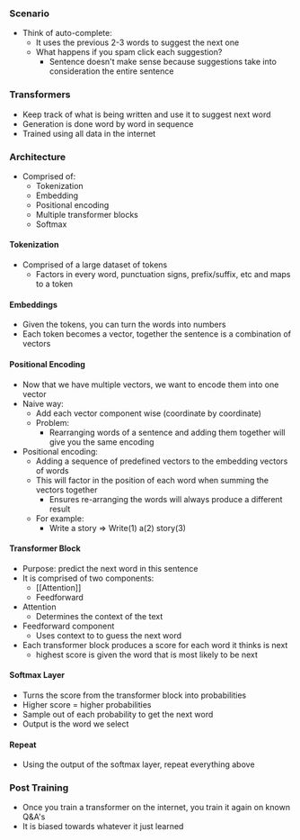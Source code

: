 ### Scenario
* Think of auto-complete:
	* It uses the previous 2-3 words to suggest the next one
	* What happens if you spam click each suggestion?
		* Sentence doesn't make sense because suggestions take into consideration the entire sentence
### Transformers 
* Keep track of what is being written and use it to suggest next word
* Generation is done word by word in sequence
* Trained using all data in the internet
### Architecture
*  Comprised of:
	* Tokenization
	* Embedding
	* Positional encoding
	* Multiple transformer blocks
	* Softmax
#### Tokenization
* Comprised of a large dataset of tokens
	* Factors in every word, punctuation signs, prefix/suffix, etc and maps to a token
#### Embeddings
* Given the tokens, you can turn the words into numbers
* Each token becomes a vector, together the sentence is a combination of vectors
#### Positional Encoding
* Now that we have multiple vectors, we want to encode them into one vector
* Naive way:
	* Add each vector component wise (coordinate by coordinate)
	* Problem:
		* Rearranging words of a sentence and adding them together will give you the same encoding
* Positional encoding:
	* Adding a sequence of predefined vectors to the embedding vectors of words
	* This will factor in the position of each word when summing the vectors together
		* Ensures re-arranging the words will always produce a different result
	* For example:
		* Write a story => Write(1) a(2) story(3)
#### Transformer Block
* Purpose: predict the next word in this sentence
* It is comprised of two components:
	* [[Attention]]
	* Feedforward
* Attention
	* Determines the context of the text
* Feedforward component
	* Uses context to to guess the next word
* Each transformer block produces a score for each word it thinks is next
	* highest score is given the word that is most likely to be next
#### Softmax Layer
 * Turns the score from the transformer block into probabilities
 * Higher score = higher probabilities
 * Sample out of each probability to get the next word
 * Output is the word we select
#### Repeat
* Using the output of the softmax layer, repeat everything above
### Post Training
* Once you train a transformer on the internet, you train it again on known Q&A's
* It is biased towards whatever it just learned